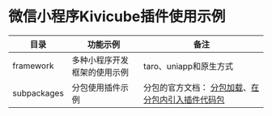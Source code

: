 微信小程序Kivicube插件使用示例
==========================

| 目录 | 功能示例 | 备注 |
| --- | ---- | ---- |
| framework | 多种小程序开发框架的使用示例 | taro、uniapp和原生方式 |
| subpackages | 分包使用插件示例 | 分包的官方文档： [分包加载](https://developers.weixin.qq.com/miniprogram/dev/framework/subpackages.html)、[在分包内引入插件代码包](https://developers.weixin.qq.com/miniprogram/dev/framework/plugin/using.html#%E5%9C%A8%E5%88%86%E5%8C%85%E5%86%85%E5%BC%95%E5%85%A5%E6%8F%92%E4%BB%B6%E4%BB%A3%E7%A0%81%E5%8C%85) |
